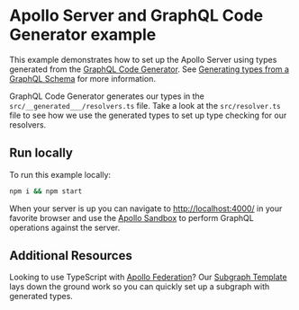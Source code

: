 # Apollo Server and GraphQL Code Generator example

This example demonstrates how to set up the Apollo Server using types generated from the [GraphQL Code Generator](https://www.the-guild.dev/graphql/codegen). See [Generating types from a GraphQL Schema](https://www.apollographql.com/docs/apollo-server/v4/workflow/generate-types) for more information.

GraphQL Code Generator generates our types in the `src/__generated___/resolvers.ts` file. Take a look at the `src/resolver.ts` file to see how we use the generated types to set up type checking for our resolvers.

## Run locally

To run this example locally:

```bash
npm i && npm start
```

When your server is up you can navigate to [http://localhost:4000/](http://localhost:4000/) in your favorite browser and use the [Apollo Sandbox](https://www.apollographql.com/docs/studio/explorer/sandbox/) to perform GraphQL operations against the server.

## Additional Resources

Looking to use TypeScript with [Apollo Federation](https://www.apollographql.com/docs/federation)? Our [Subgraph Template](https://github.com/apollographql/subgraph-template-typescript-apollo-server) lays down the ground work so you can quickly set up a subgraph with generated types.
